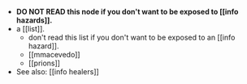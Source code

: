- **DO NOT READ this node if you don't want to be exposed to [[info hazards]].**
- a [[list]].
  - don't read this list if you don't want to be exposed to an [[info hazard]].
  - [[mmacevedo]]
  - [[prions]]
- See also: [[info healers]]
